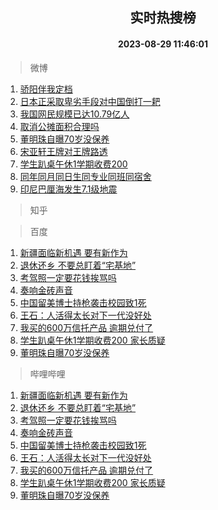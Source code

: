 <div align="center"><h2>实时热搜榜</h2><h4>2023-08-29 11:46:01</h4></div>

> 微博  

1. [骄阳伴我定档](https://s.weibo.com/weibo?q=%23%E9%AA%84%E9%98%B3%E4%BC%B4%E6%88%91%E5%AE%9A%E6%A1%A3%23&t=31&band_rank=1&Refer=top)<br />
2. [日本正采取卑劣手段对中国倒打一耙](https://s.weibo.com/weibo?q=%23%E6%97%A5%E6%9C%AC%E6%AD%A3%E9%87%87%E5%8F%96%E5%8D%91%E5%8A%A3%E6%89%8B%E6%AE%B5%E5%AF%B9%E4%B8%AD%E5%9B%BD%E5%80%92%E6%89%93%E4%B8%80%E8%80%99%23&t=31&band_rank=2&Refer=top)<br />
3. [我国网民规模已达10.79亿人](https://s.weibo.com/weibo?q=%23%E6%88%91%E5%9B%BD%E7%BD%91%E6%B0%91%E8%A7%84%E6%A8%A1%E5%B7%B2%E8%BE%BE10.79%E4%BA%BF%E4%BA%BA%23&t=31&band_rank=3&Refer=top)<br />
4. [取消公摊面积合理吗](https://s.weibo.com/weibo?q=%23%E5%8F%96%E6%B6%88%E5%85%AC%E6%91%8A%E9%9D%A2%E7%A7%AF%E5%90%88%E7%90%86%E5%90%97%23&t=31&band_rank=4&Refer=top)<br />
5. [董明珠自曝70岁没保养](https://s.weibo.com/weibo?q=%23%E8%91%A3%E6%98%8E%E7%8F%A0%E8%87%AA%E6%9B%9D70%E5%B2%81%E6%B2%A1%E4%BF%9D%E5%85%BB%23&t=31&band_rank=5&Refer=top)<br />
6. [宋亚轩王牌对王牌路透](https://s.weibo.com/weibo?q=%E5%AE%8B%E4%BA%9A%E8%BD%A9%E7%8E%8B%E7%89%8C%E5%AF%B9%E7%8E%8B%E7%89%8C%E8%B7%AF%E9%80%8F&t=31&band_rank=6&Refer=top)<br />
7. [学生趴桌午休1学期收费200](https://s.weibo.com/weibo?q=%23%E5%AD%A6%E7%94%9F%E8%B6%B4%E6%A1%8C%E5%8D%88%E4%BC%911%E5%AD%A6%E6%9C%9F%E6%94%B6%E8%B4%B9200%23&t=31&band_rank=7&Refer=top)<br />
8. [同年同月同日生同专业同班同宿舍](https://s.weibo.com/weibo?q=%23%E5%90%8C%E5%B9%B4%E5%90%8C%E6%9C%88%E5%90%8C%E6%97%A5%E7%94%9F%E5%90%8C%E4%B8%93%E4%B8%9A%E5%90%8C%E7%8F%AD%E5%90%8C%E5%AE%BF%E8%88%8D%23&t=31&band_rank=8&Refer=top)<br />
9. [印尼巴厘海发生7.1级地震](https://s.weibo.com/weibo?q=%23%E5%8D%B0%E5%B0%BC%E5%B7%B4%E5%8E%98%E6%B5%B7%E5%8F%91%E7%94%9F7.1%E7%BA%A7%E5%9C%B0%E9%9C%87%23&t=31&band_rank=9&Refer=top)<br />

> 知乎  


> 百度  

1. [新疆面临新机遇 要有新作为](https://www.baidu.com/s?wd=%E6%96%B0%E7%96%86%E9%9D%A2%E4%B8%B4%E6%96%B0%E6%9C%BA%E9%81%87+%E8%A6%81%E6%9C%89%E6%96%B0%E4%BD%9C%E4%B8%BA&sa=fyb_news&rsv_dl=fyb_news)<br />
2. [退休还乡 不要总盯着“宅基地”](https://www.baidu.com/s?wd=%E9%80%80%E4%BC%91%E8%BF%98%E4%B9%A1+%E4%B8%8D%E8%A6%81%E6%80%BB%E7%9B%AF%E7%9D%80%E2%80%9C%E5%AE%85%E5%9F%BA%E5%9C%B0%E2%80%9D&sa=fyb_news&rsv_dl=fyb_news)<br />
3. [考驾照一定要花钱挨骂吗](https://www.baidu.com/s?wd=%E8%80%83%E9%A9%BE%E7%85%A7%E4%B8%80%E5%AE%9A%E8%A6%81%E8%8A%B1%E9%92%B1%E6%8C%A8%E9%AA%82%E5%90%97&sa=fyb_news&rsv_dl=fyb_news)<br />
4. [奏响金砖声音](https://www.baidu.com/s?wd=%E5%A5%8F%E5%93%8D%E9%87%91%E7%A0%96%E5%A3%B0%E9%9F%B3&sa=fyb_news&rsv_dl=fyb_news)<br />
5. [中国留美博士持枪袭击校园致1死](https://www.baidu.com/s?wd=%E4%B8%AD%E5%9B%BD%E7%95%99%E7%BE%8E%E5%8D%9A%E5%A3%AB%E6%8C%81%E6%9E%AA%E8%A2%AD%E5%87%BB%E6%A0%A1%E5%9B%AD%E8%87%B41%E6%AD%BB&sa=fyb_news&rsv_dl=fyb_news)<br />
6. [王石：人活得太长对下一代没好处](https://www.baidu.com/s?wd=%E7%8E%8B%E7%9F%B3%EF%BC%9A%E4%BA%BA%E6%B4%BB%E5%BE%97%E5%A4%AA%E9%95%BF%E5%AF%B9%E4%B8%8B%E4%B8%80%E4%BB%A3%E6%B2%A1%E5%A5%BD%E5%A4%84&sa=fyb_news&rsv_dl=fyb_news)<br />
7. [我买的600万信托产品 逾期兑付了](https://www.baidu.com/s?wd=%E6%88%91%E4%B9%B0%E7%9A%84600%E4%B8%87%E4%BF%A1%E6%89%98%E4%BA%A7%E5%93%81+%E9%80%BE%E6%9C%9F%E5%85%91%E4%BB%98%E4%BA%86&sa=fyb_news&rsv_dl=fyb_news)<br />
8. [学生趴桌午休1学期收费200 家长质疑](https://www.baidu.com/s?wd=%E5%AD%A6%E7%94%9F%E8%B6%B4%E6%A1%8C%E5%8D%88%E4%BC%911%E5%AD%A6%E6%9C%9F%E6%94%B6%E8%B4%B9200+%E5%AE%B6%E9%95%BF%E8%B4%A8%E7%96%91&sa=fyb_news&rsv_dl=fyb_news)<br />
9. [董明珠自曝70岁没保养](https://www.baidu.com/s?wd=%E8%91%A3%E6%98%8E%E7%8F%A0%E8%87%AA%E6%9B%9D70%E5%B2%81%E6%B2%A1%E4%BF%9D%E5%85%BB&sa=fyb_news&rsv_dl=fyb_news)<br />

> 哔哩哔哩  

1. [新疆面临新机遇 要有新作为](https://www.baidu.com/s?wd=%E6%96%B0%E7%96%86%E9%9D%A2%E4%B8%B4%E6%96%B0%E6%9C%BA%E9%81%87+%E8%A6%81%E6%9C%89%E6%96%B0%E4%BD%9C%E4%B8%BA&sa=fyb_news&rsv_dl=fyb_news)<br />
2. [退休还乡 不要总盯着“宅基地”](https://www.baidu.com/s?wd=%E9%80%80%E4%BC%91%E8%BF%98%E4%B9%A1+%E4%B8%8D%E8%A6%81%E6%80%BB%E7%9B%AF%E7%9D%80%E2%80%9C%E5%AE%85%E5%9F%BA%E5%9C%B0%E2%80%9D&sa=fyb_news&rsv_dl=fyb_news)<br />
3. [考驾照一定要花钱挨骂吗](https://www.baidu.com/s?wd=%E8%80%83%E9%A9%BE%E7%85%A7%E4%B8%80%E5%AE%9A%E8%A6%81%E8%8A%B1%E9%92%B1%E6%8C%A8%E9%AA%82%E5%90%97&sa=fyb_news&rsv_dl=fyb_news)<br />
4. [奏响金砖声音](https://www.baidu.com/s?wd=%E5%A5%8F%E5%93%8D%E9%87%91%E7%A0%96%E5%A3%B0%E9%9F%B3&sa=fyb_news&rsv_dl=fyb_news)<br />
5. [中国留美博士持枪袭击校园致1死](https://www.baidu.com/s?wd=%E4%B8%AD%E5%9B%BD%E7%95%99%E7%BE%8E%E5%8D%9A%E5%A3%AB%E6%8C%81%E6%9E%AA%E8%A2%AD%E5%87%BB%E6%A0%A1%E5%9B%AD%E8%87%B41%E6%AD%BB&sa=fyb_news&rsv_dl=fyb_news)<br />
6. [王石：人活得太长对下一代没好处](https://www.baidu.com/s?wd=%E7%8E%8B%E7%9F%B3%EF%BC%9A%E4%BA%BA%E6%B4%BB%E5%BE%97%E5%A4%AA%E9%95%BF%E5%AF%B9%E4%B8%8B%E4%B8%80%E4%BB%A3%E6%B2%A1%E5%A5%BD%E5%A4%84&sa=fyb_news&rsv_dl=fyb_news)<br />
7. [我买的600万信托产品 逾期兑付了](https://www.baidu.com/s?wd=%E6%88%91%E4%B9%B0%E7%9A%84600%E4%B8%87%E4%BF%A1%E6%89%98%E4%BA%A7%E5%93%81+%E9%80%BE%E6%9C%9F%E5%85%91%E4%BB%98%E4%BA%86&sa=fyb_news&rsv_dl=fyb_news)<br />
8. [学生趴桌午休1学期收费200 家长质疑](https://www.baidu.com/s?wd=%E5%AD%A6%E7%94%9F%E8%B6%B4%E6%A1%8C%E5%8D%88%E4%BC%911%E5%AD%A6%E6%9C%9F%E6%94%B6%E8%B4%B9200+%E5%AE%B6%E9%95%BF%E8%B4%A8%E7%96%91&sa=fyb_news&rsv_dl=fyb_news)<br />
9. [董明珠自曝70岁没保养](https://www.baidu.com/s?wd=%E8%91%A3%E6%98%8E%E7%8F%A0%E8%87%AA%E6%9B%9D70%E5%B2%81%E6%B2%A1%E4%BF%9D%E5%85%BB&sa=fyb_news&rsv_dl=fyb_news)<br />
